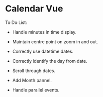 # Calendar Vue

To Do List:
- Handle minutes in time display.
- Maintain centre point on zoom in and out.

- Correctly use datetime dates.
- Correctly identify the day from date.
- Scroll through dates.
- Add Month pannel.

- Handle parallel events.
